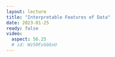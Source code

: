```yaml
---
layout: lecture
title: "Interpretable Features of Data"
date: 2023-01-25
ready: false
video:
  aspect: 56.25
  # id: Wz50FvGG6xU
---
```

